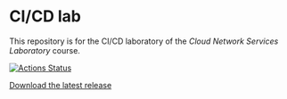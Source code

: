 # CI/CD lab

This repository is for the CI/CD laboratory of the *Cloud Network Services Laboratory* course.

[![Actions Status](https://github.com/gerinagy10/cicd/workflows/Test,%20build%20and%20release/badge.svg)](https://github.com/gerinagy10/cicd/actions)

[Download the latest release](https://github.com/gerinagy10/cicd/releases/tag/latest)
